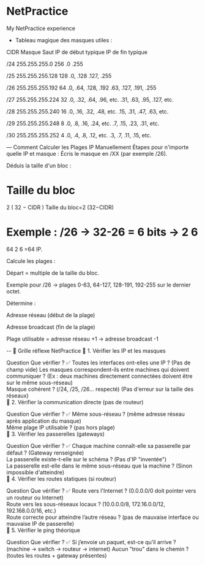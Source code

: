 # NetPractice
My NetPractice experience

- Tableau magique des masques utiles :

CIDR	Masque	Saut	IP de début typique	IP de fin typique

/24   255.255.255.0	256	    .0	.255

/25  	255.255.255.128	128	  .0, .128	.127, .255

/26  	255.255.255.192	64	  .0, .64, .128, .192	.63, .127, .191, .255

/27	  255.255.255.224	32	  .0, .32, .64, .96, etc.	.31, .63, .95, .127, etc.

/28	  255.255.255.240	16	  .0, .16, .32, .48, etc.	.15, .31, .47, .63, etc.

/29	  255.255.255.248	8	    .0, .8, .16, .24, etc.	.7, .15, .23, .31, etc.

/30	  255.255.255.252	4	    .0, .4, .8, .12, etc.	.3, .7, .11, .15, etc.

— Comment Calculer les Plages IP Manuellement
Étapes pour n'importe quelle IP et masque :
Écris le masque en /XX (par exemple /26).

Déduis la taille d'un bloc :

Taille du bloc
=
2
(
32
−
CIDR
)
Taille du bloc=2 
(32−CIDR)
 
Exemple : /26 → 32-26 = 6 bits → 
2
6
=
64
2 
6
 =64 IP.

Calcule les plages :

Départ = multiple de la taille du bloc.

Exemple pour /26 → plages 0-63, 64-127, 128-191, 192-255 sur le dernier octet.

Détermine :

Adresse réseau (début de la plage)

Adresse broadcast (fin de la plage)

Plage utilisable = adresse réseau +1 → adresse broadcast -1


-- 🧠 Grille réflexe NetPractice
🔵 1. Vérifier les IP et les masques

Question	Que vérifier ?	✅
Toutes les interfaces ont-elles une IP ?	(Pas de champ vide)	
Les masques correspondent-ils entre machines qui doivent communiquer ?	(Ex : deux machines directement connectées doivent être sur le même sous-réseau)	
Masque cohérent ? (/24, /25, /26... respecté)	(Pas d'erreur sur la taille des réseaux)	
🔵 2. Vérifier la communication directe (pas de routeur)

Question	Que vérifier ?	✅
Même sous-réseau ?	(même adresse réseau après application du masque)	
Même plage IP utilisable ?	(pas hors plage)	
🔵 3. Vérifier les passerelles (gateways)

Question	Que vérifier ?	✅
Chaque machine connaît-elle sa passerelle par défaut ?	(Gateway renseignée)	
La passerelle existe-t-elle sur le schéma ?	(Pas d'IP "inventée")	
La passerelle est-elle dans le même sous-réseau que la machine ?	(Sinon impossible d'atteindre)	
🔵 4. Vérifier les routes statiques (si routeur)

Question	Que vérifier ?	✅
Route vers l'Internet ?	(0.0.0.0/0 doit pointer vers un routeur ou Internet)	
Route vers les sous-réseaux locaux ?	(10.0.0.0/8, 172.16.0.0/12, 192.168.0.0/16, etc.)	
Route correcte pour atteindre l’autre réseau ?	(pas de mauvaise interface ou mauvaise IP de passerelle)	
🔵 5. Vérifier le ping théorique

Question	Que vérifier ?	✅
Si j’envoie un paquet, est-ce qu’il arrive ?	(machine → switch → routeur → internet)	
Aucun "trou" dans le chemin ?	(toutes les routes + gateway présentes)
